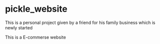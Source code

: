 # pickle_website
 This is a personal project given by a friend for his family business which is newly started 
 
 This is a E-commerse website
